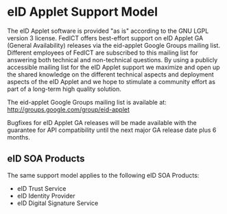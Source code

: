 # eID Applet Support Model #

The eID Applet software is provided "as is" according to the GNU LGPL version 3 license. FedICT offers best-effort support on eID Applet GA (General Availability) releases via the eid-applet Google Groups mailing list. Different employees of FedICT are subscribed to this mailing list for answering both technical and non-technical questions. By using a publicly accessible mailing list for the eID Applet support we maximize and open up the shared knowledge on the different technical aspects and deployment aspects of the eID Applet and we hope to stimulate a community effort as part of a long-term high quality solution.

The eid-applet Google Groups mailing list is available at: http://groups.google.com/group/eid-applet

Bugfixes for eID Applet GA releases will be made available with the guarantee for API compatibility until the next major GA release date plus 6 months.

## eID SOA Products ##

The same support model applies to the following eID SOA Products:
  * eID Trust Service
  * eID Identity Provider
  * eID Digital Signature Service